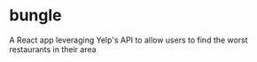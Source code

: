 # bungle
A React app leveraging Yelp's API to allow users to find the worst restaurants in their area
